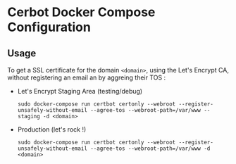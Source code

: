 # Cerbot Docker Compose Configuration

## Usage

To get a SSL certificate for the domain `<domain>`, using the Let's Encrypt CA, without registering an email an by aggreing their TOS :

- Let's Encrypt Staging Area (testing/debug)
        
      sudo docker-compose run certbot certonly --webroot --register-unsafely-without-email --agree-tos --webroot-path=/var/www --staging -d <domain>

- Production (let's rock !)

      sudo docker-compose run certbot certonly --webroot --register-unsafely-without-email --agree-tos --webroot-path=/var/www -d <domain>